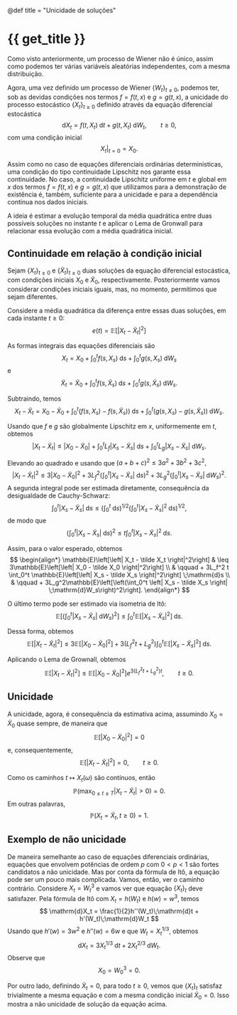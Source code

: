 @def title = "Unicidade de soluções"

# {{ get_title }}

Como visto anteriormente, um processo de Wiener não é único, assim como podemos ter várias variáveis aleatórias independentes, com a mesma distribuição.

Agora, uma vez definido um processo de Wiener $\{W_t\}_{t \geq 0},$ podemos ter, sob as devidas condições nos termos $f=f(t, x)$ e $g = g(t, x),$ a unicidade do processo estocástico $\{X_t\}_{t \geq 0}$ definido através da equação diferencial estocástica
$$
\mathrm{d}X_t = f(t, X_t)\;\mathrm{d}t + g(t, X_t)\;\mathrm{d}W_t, \qquad t \geq 0,
$$
com uma condição inicial
$$
\left.X_t\right|_{t = 0} = X_0.
$$

Assim como no caso de equações diferenciais ordinárias determinísticas, uma condição do tipo continuidade Lipschitz nos garante essa continuidade. No caso, a continuidade Lipschitz uniforme em $t$ e global em $x$ dos termos $f = f(t, x)$ e $g = g(t, x)$ que utilizamos para a demonstração de existência é, também, suficiente para a unicidade e para a dependência contínua nos dados iniciais.

A ideia é estimar a evolução temporal da média quadrática entre duas possíveis soluções no instante $t$ e aplicar o Lema de Gronwall para relacionar essa evolução com a média quadrática inicial.

## Continuidade em relação à condição inicial

Sejam $\{X_t\}_{t \geq 0}$ e $\{\tilde X_t\}_{t \geq 0}$ duas soluções da equação diferencial estocástica, com condições iniciais $X_0$ e $\tilde X_0,$ respectivamente. Posteriormente vamos considerar condições iniciais iguais, mas, no momento, permitimos que sejam diferentes.

Considere a média quadrática da diferença entre essas duas soluções, em cada instante $t \geq 0$:
$$
e(t) = \mathbb{E}\left[ |X_t - \tilde X_t|^2 \right]
$$

As formas integrais das equações diferenciais são
$$
X_t = X_0 + \int_0^t f(s, X_s)\;\mathrm{d}s + \int_0^t g(s, X_s)\;\mathrm{d}W_s
$$
e
$$
\tilde X_t = \tilde X_0 + \int_0^t f(s, \tilde X_s)\;\mathrm{d}s + \int_0^t g(s, \tilde X_s)\;\mathrm{d}W_s.
$$

Subtraindo, temos
$$
X_t - \tilde X_t = X_0 - \tilde X_0 + \int_0^t (f(s, X_s) - f(s, \tilde X_s))\;\mathrm{d}s + \int_0^t (g(s, X_s) - g(s, \tilde X_s))\;\mathrm{d}W_s.
$$

Usando que $f$ e $g$ são globalmente Lipschitz em $x,$ uniformemente em $t,$ obtemos
$$
\left| X_t - \tilde X_t \right| \leq \left| X_0 - \tilde X_0 \right| + \int_0^t L_f \left| X_s - \tilde X_s \right| \;\mathrm{d}s + \int_0^t L_g \left| X_s - \tilde X_s \right| \;\mathrm{d}W_s.
$$

Elevando ao quadrado e usando que $(a + b + c)^2 \leq 3a^2 + 3b^2 + 3c^2,$
$$
\left| X_t - \tilde X_t \right|^2 \leq 3\left| X_0 - \tilde X_0 \right|^2 + 3L_f^2\left(\int_0^t \left| X_s - \tilde X_s \right| \;\mathrm{d}s\right)^2 + 3L_g^2\left(\int_0^t \left| X_s - \tilde X_s \right| \;\mathrm{d}W_s\right)^2.
$$
A segunda integral pode ser estimada diretamente, consequência da desigualdade de Cauchy-Schwarz:
$$
\int_0^t \left| X_s - \tilde X_s \right| \;\mathrm{d}s \leq \left(\int_0^t \;\mathrm{d}s\right)^{1/2}\left(\int_0^t \left| X_s - \tilde X_s \right|^2 \;\mathrm{d}s\right)^{1/2},
$$
de modo que
$$
\left(\int_0^t \left| X_s - \tilde X_s \right| \;\mathrm{d}s\right)^2 \leq t\int_0^t \left| X_s - \tilde X_s \right|^2 \;\mathrm{d}s.
$$

Assim, para o valor esperado, obtemos
$$
\begin{align*}
\mathbb{E}\left[\left| X_t - \tilde X_t \right|^2\right] & \leq 3\mathbb{E}\left[\left| X_0 - \tilde X_0 \right|^2\right] \\
& \qquad + 3L_f^2 t \int_0^t \mathbb{E}\left[\left| X_s - \tilde X_s \right|^2\right] \;\mathrm{d}s \\
& \qquad + 3L_g^2\mathbb{E}\left[\left(\int_0^t \left| X_s - \tilde X_s \right| \;\mathrm{d}W_s\right)^2\right].
\end{align*}
$$

O último termo pode ser estimado via isometria de Itô:
$$
\mathbb{E}\left[\left(\int_0^t \left| X_s - \tilde X_s \right| \;\mathrm{d}W_s\right)^2\right] \leq 
\int_0^t \mathbb{E}\left[\left| X_s - \tilde X_s \right|^2\right] \;\mathrm{d}s.
$$

Dessa forma, obtemos
$$
\mathbb{E}\left[\left| X_t - \tilde X_t \right|^2\right] \leq 3\mathbb{E}\left[\left| X_0 - \tilde X_0 \right|^2\right] + 3(L_f^2 t + L_g^2) \int_0^t \mathbb{E}\left[\left| X_s - \tilde X_s \right|^2\right] \;\mathrm{d}s.
$$

Aplicando o Lema de Grownall, obtemos
$$
\mathbb{E}\left[\left| X_t - \tilde X_t \right|^2\right] \leq \mathbb{E}\left[\left| X_0 - \tilde X_0 \right|^2\right] e^{3(L_f^2 t + L_g^2)t}, \qquad t \geq 0.
$$

## Unicidade

A unicidade, agora, é consequência da estimativa acima, assumindo $X_0 = \tilde X_0$ quase sempre, de maneira que 
$$
\mathbb{E}[|X_0 - \tilde X_0|^2] = 0
$$
e, consequentemente,
$$
\mathbb{E}[|X_t - \tilde X_t|^2] = 0, \qquad t \geq 0.
$$

Como os caminhos $t \mapsto X_t(\omega)$ são contínuos, então
$$
\mathbb{P}\left(\max_{0\leq t \leq T} |X_t - \tilde X_t| > 0\right) = 0.
$$
Em outras palavras,
$$
\mathbb{P}\left(X_t = \tilde X_t, t \geq 0\right) = 1.
$$

## Exemplo de não unicidade

De maneira semelhante ao caso de equações diferenciais ordinárias, equações que envolvem potências de ordem $p$ com $0< p < 1$ são fortes candidatos a não unicidade. Mas por conta da fórmula de Itô, a equação pode ser um pouco mais complicada. Vamos, então, ver o caminho contrário. Considere $X_t = W_t^3$ e vamos ver que equação $\{X_t\}_t$ deve satisfazer. Pela fórmula de Itô com $X_t = h(W_t)$ e $h(w) = w^3,$ temos
$$
\mathrm{d}X_t = \frac{1}{2}h''(W_t)\;\mathrm{d}t + h'(W_t)\;\mathrm{d}W_t
$$
Usando que $h'(w) = 3w^2$ e $h''(w) = 6w$ e que $W_t = X_t^{1/3},$ obtemos
$$
\mathrm{d}X_t = 3X_t^{1/3}\;\mathrm{d}t + 2X_t^{2/3}\;\mathrm{d}W_t.
$$
Observe que
$$
X_0 = W_0^3 = 0.
$$

Por outro lado, definindo $\tilde X_t = 0,$ para todo $t \geq 0,$ vemos que $\{X_t\}_t$ satisfaz trivialmente a mesma equação e com a mesma condição inicial $\tilde X_0 = 0.$ Isso mostra a não unicidade de solução da equação acima.
